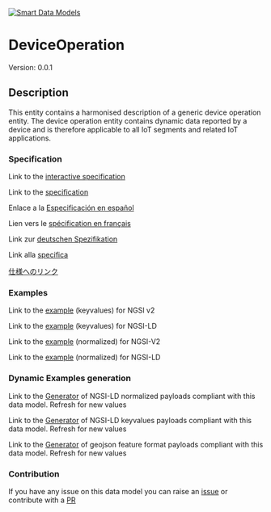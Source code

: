 [![Smart Data Models](https://smartdatamodels.org/wp-content/uploads/2022/01/SmartDataModels_logo.png "Logo")](https://smartdatamodels.org)
# DeviceOperation
Version: 0.0.1

## Description 

This entity contains a harmonised description of a generic device operation entity. The device operation entity contains dynamic data reported by a device and is therefore applicable to all IoT segments and related IoT applications.
### Specification

Link to the [interactive specification](https://swagger.lab.fiware.org/?url=https://smart-data-models.github.io/dataModel.Device/DeviceOperation/swagger.yaml)

Link to the [specification](https://github.com/smart-data-models/dataModel.Device/blob/master/DeviceOperation/doc/spec.md)

Enlace a la [Especificación en español](https://github.com/smart-data-models/dataModel.Device/blob/master/DeviceOperation/doc/spec_ES.md)

Lien vers le [spécification en français](https://github.com/smart-data-models/dataModel.Device/blob/master/DeviceOperation/doc/spec_FR.md)

Link zur [deutschen Spezifikation](https://github.com/smart-data-models/dataModel.Device/blob/master/DeviceOperation/doc/spec_DE.md)

Link alla [specifica](https://github.com/smart-data-models/dataModel.Device/blob/master/DeviceOperation/doc/spec_IT.md)

[仕様へのリンク](https://github.com/smart-data-models/dataModel.Device/blob/master/DeviceOperation/doc/spec_JA.md)
### Examples

Link to the [example](https://smart-data-models.github.io/dataModel.Device/DeviceOperation/examples/example.json) (keyvalues) for NGSI v2

Link to the [example](https://smart-data-models.github.io/dataModel.Device/DeviceOperation/examples/example.jsonld) (keyvalues) for NGSI-LD

Link to the [example](https://smart-data-models.github.io/dataModel.Device/DeviceOperation/examples/example-normalized.json) (normalized) for NGSI-V2

Link to the [example](https://smart-data-models.github.io/dataModel.Device/DeviceOperation/examples/example-normalized.jsonld) (normalized) for NGSI-LD
### Dynamic Examples generation

Link to the [Generator](https://smartdatamodels.org/extra/ngsi-ld_generator.php?schemaUrl=https://raw.githubusercontent.com/smart-data-models/dataModel.Device/master/DeviceOperation/schema.json&email=info@smartdatamodels.org) of NGSI-LD normalized payloads compliant with this data model. Refresh for new values

Link to the [Generator](https://smartdatamodels.org/extra/ngsi-ld_generator_keyvalues.php?schemaUrl=https://raw.githubusercontent.com/smart-data-models/dataModel.Device/master/DeviceOperation/schema.json&email=info@smartdatamodels.org) of NGSI-LD keyvalues payloads compliant with this data model. Refresh for new values

Link to the [Generator](https://smartdatamodels.org/extra/geojson_features_generator.php?schemaUrl=https://raw.githubusercontent.com/smart-data-models/dataModel.Device/master/DeviceOperation/schema.json&email=info@smartdatamodels.org) of geojson feature format payloads compliant with this data model. Refresh for new values
### Contribution

 If you have any issue on this data model you can raise an [issue](https://github.com/smart-data-models/dataModel.Device/issues)  or contribute with a [PR](https://github.com/smart-data-models/dataModel.Device/pulls)